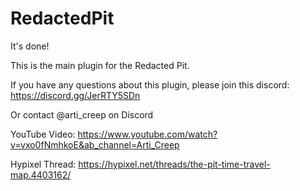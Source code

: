 # RedactedPit
It's done!

This is the main plugin for the Redacted Pit. 

If you have any questions about this plugin, please join this discord: https://discord.gg/JerRTY5SDn

Or contact @arti_creep on Discord

YouTube Video: https://www.youtube.com/watch?v=vxo0fNmhkoE&ab_channel=Arti_Creep

Hypixel Thread: https://hypixel.net/threads/the-pit-time-travel-map.4403162/
